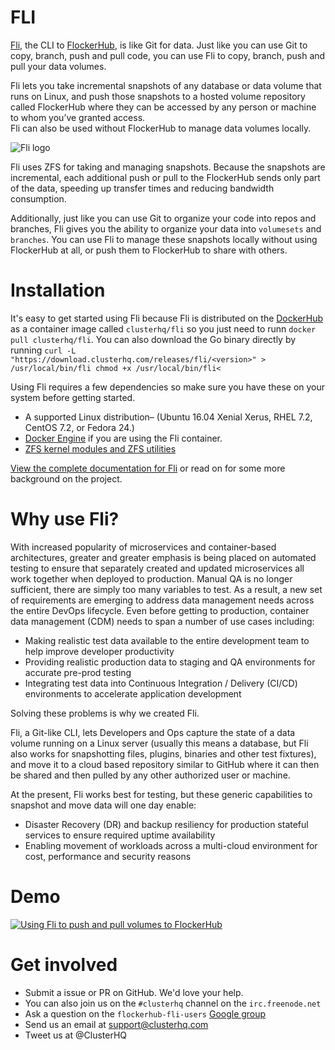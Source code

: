 # FLI

[Fli](https://clusterhq.com/fli/introduction), the CLI to [FlockerHub](https://clusterhq.com/flockerhub/introduction), is like Git for data.
Just like you can use Git to copy, branch, push and pull code, you can use Fli to copy, branch, push and pull your data volumes.

Fli lets you take incremental snapshots of any database or data volume that runs on Linux, and push those snapshots to a hosted volume repository called FlockerHub where they can be accessed by any person or machine to whom you’ve granted access.  
Fli can also be used without FlockerHub to manage data volumes locally.

![Fli logo]("https://clusterhq.com/assets/images/logos/fli-portrait-dark.png" "Fli")

Fli uses ZFS for taking and managing snapshots.
Because the snapshots are incremental, each additional push or pull to the FlockerHub sends only part of the data, speeding up transfer times and reducing bandwidth consumption.

Additionally, just like you can use Git to organize your code into repos and branches, Fli gives you the ability to organize your data into ``volumesets`` and ``branches``.
You can use Fli to manage these snapshots locally without using FlockerHub at all, or push them to FlockerHub to share with others.

# Installation

It's easy to get started using Fli because Fli is distributed on the [DockerHub](https://hub.docker.com/) as a container image called ``clusterhq/fli`` so you just need to runn ```docker pull clusterhq/fli```. You can also download the Go binary directly by running ```curl -L "https://download.clusterhq.com/releases/fli/<version>" > /usr/local/bin/fli
chmod +x /usr/local/bin/fli<```

Using Fli requires a few dependencies so make sure you have these on your system before getting started.

- A supported Linux distribution– (Ubuntu 16.04 Xenial Xerus, RHEL 7.2, CentOS 7.2, or Fedora 24.)
- [Docker Engine](https://get.docker.com) if you are using the Fli container.
- [ZFS kernel modules and ZFS utilities](https://fli-docs.clusterhq.com/en/latest/GettingStarted.html#zfs-kernel-modules-and-zfs-utilities)

[View the complete documentation for Fli](https://fli-docs.clusterhq.com/en/latest/) or read on for some more background on the project.

# Why use Fli?

With increased popularity of microservices and container-based architectures, greater and greater emphasis is being placed on automated testing to ensure that separately created and updated microservices all work together when deployed to production.
Manual QA is no longer sufficient, there are simply too many variables to test.
As a result, a new set of requirements are emerging to address data management needs across the entire DevOps lifecycle.
Even before getting to production, container data management (CDM) needs to span a number of use cases including:

* Making realistic test data available to the entire development team to help improve developer productivity
* Providing realistic production data to staging and QA environments for accurate pre-prod testing
* Integrating test data into Continuous Integration / Delivery (CI/CD) environments to accelerate application development

Solving these problems is why we created Fli.

Fli, a Git-like CLI, lets Developers and Ops capture the state of a data volume running on a Linux server (usually this means a database, but Fli also works for snapshotting files, plugins, binaries and other test fixtures), and move it to a cloud based repository similar to GitHub where it can then be shared and then pulled by any other authorized user or machine.

At the present, Fli works best for testing, but these generic capabilities to snapshot and move data will one day enable:

* Disaster Recovery (DR) and backup resiliency for production stateful services to ensure required uptime availability
* Enabling movement of workloads across a multi-cloud environment for cost, performance and security reasons

# Demo

[![Using Fli to push and pull volumes to FlockerHub](http://img.youtube.com/vi/z2MKmu4Xhn4/0.jpg)](https://www.youtube.com/watch?v=z2MKmu4Xhn4)

# Get involved

* Submit a issue or PR on GitHub.  We'd love your help.
* You can also join us on the ``#clusterhq`` channel on the ``irc.freenode.net``
* Ask a question on the ``flockerhub-fli-users`` [Google group](https://groups.google.com/forum/#!forum/flockerhub-fli-users)
* Send us an email at support@clusterhq.com
* Tweet us at @ClusterHQ